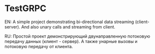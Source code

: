# TestGRPC

EN:
A simple project demonstrating bi-directional data streaming (client-server). And also unary calls and streaming from client.

RU:
Простой проект демонстрирующий двунаправленную потоковую передачу данных (клиент - сервер). А также унарные вызовы и потоковую передачу от клиента.
